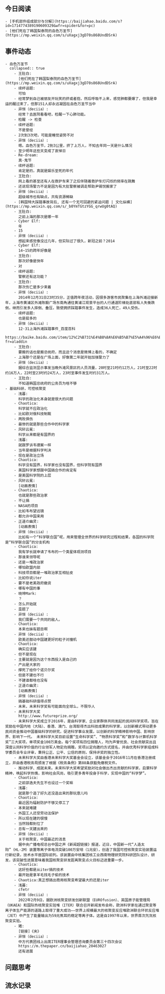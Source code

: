 ## 今日阅读
	- [手机部件组成部分与分解](https://baijiahao.baidu.com/s?id=1714774389190609329&wfr=spider&for=pc)
	- [他们死在了韩国梨泰院的血色万圣节](https://mp.weixin.qq.com/s/uXagxj3gD70s868UndDSrA)
## 事件动态
	- 血色万圣节
	  collapsed:: true
		- 王肚白:
		  [他们死在了韩国梨泰院的血色万圣节](https://mp.weixin.qq.com/s/uXagxj3gD70s868UndDSrA)
		- 续杯话题:
		  可怕
		- 经常梦到自己被朋友开玩笑的挤或者抱，然后呼吸不上来，感觉肺都要爆了，但我是幸运的醒过来了，但那151人却永远凝固在血色万圣节当中
		- 异恒（deciia）:
		  经常？去医院看看吧，检醒一下心肺功能。
		- 检醒 -> 检查
		- 续杯话题:
		  不是曾经
		- 2次到3次吧，可能是睡觉姿势不对
		- 异恒（deciia）:
		  嗯。血色万圣节，2到3公里，挤了上万人，不知去年同一天是什么情况
		- 至少明年这些天变成了哀悼日
		- Re-dream:
		  真·鬼节
		- 续杯话题:
		  肯定是的，真就是娱乐至死的年代
		- 王肚白:
		  网上看的甚至还有人在救护车来了之后伴随着救护车灯闪烁的频率在跳舞
		- 还说现场警力不足是因为有大批警察被调走帮助尹锡悦搬家了
		- 异恒（deciia）:
		  超级城市也有缺点，共有资源稀缺
		- [韩国特大踩踏事故背后, 还有一个无可回避的紧迫问题 | 文化纵横](https://mp.weixin.qq.com/s/_b0YmTGtzYGG_qrwUg0tAQ)
		- 王肚白:
		  之前上海的那次是哪一年
		- Cyber Elf:
		  年
		- 15
		- 异恒（deciia）:
		  想起来感觉像没过几年，但实际过了很久，新冠之前？2014
		- Cyber Elf:
		  14~15的跨年好像是
		- 王肚白:
		  那次好像是快年
		- 对
		- 续杯话题:
		  警察还有这功能？
		- 王肚白:
		  那次伤亡是多少来着
		- 异恒（deciia）:
		  2014年12月31日23时35分，正值跨年夜活动，因很多游客市民聚集在上海外滩迎接新年，上海市黄浦区外滩陈毅广场东南角通往黄浦江观景平台的人行通道阶梯处底部有人失衡跌倒，继而引发多人摔倒、叠压，致使拥挤踩踏事件发生，造成36人死亡，49人受伤。
		- 续杯话题:
		  也是挺多的
		- 异恒（deciia）:
		  12·31上海外滩踩踏事件_百度百科
		  https://baike.baidu.com/item/12%C2%B731%E4%B8%8A%E6%B5%B7%E5%A4%96%E6%BB%A9%E8%B8%A9%E8%B8%8F%E4%BA%8B%E4%BB%B6/16513877?fr=aladdin
		- 王肚白:
		  要搬的话也是搬总统府，而且这个消息是微博上看的，不确定
		- 上海那个还是在广场上面，好像第二年就开始加强警力了
		- 异恒（deciia）:
		  据综合监测显示事发当晚外滩风景区的人员流量，20时至21时约12万人，21时至22时约16万人，22时至23时约24万人，23时至事件发生时约31万人。
		- 王肚白:
		  不知道韩国总统府的公务员为啥不够
	- 基础科研，可控核聚变
		- 浅暮:
		  科学的政治化本身就是很大的问题
		- Chaotica:
		  科学就不应政治化
		- 比如欧对俄科技制裁
		- 两败俱伤
		- 最惨的就是那些合作中的科学家
		- 风轩云冕:
		  科学从来都是有国界的
		- 浅暮:
		  就跟罗诉韦德案一样
		- 当年是根据科学判决
		- 现在是政治立场
		- Chaotica:
		  科学没有国界，科学家也没有国界，但科学院有国界
		- 美国科学家想跟中国搞合作的肯定有
		- 是美国科学院的上层
		- 风轩云冕:
		  [动画表情]
		- Chaotica:
		  也就是那些政治家
		- 不让搞
		- NASA的项目
		- 比如韦布望远镜
		- 都允许中国来用
		- 正道の幽灵:
		  [动画表情]
		- 异恒（deciia）:
		  比如有一个“科学联合国”呢，用来管理全世界的科学研究过程和结果，各国的科学院是“科学联合国”的分支机构
		- Chaotica:
		  我有学长就申请了韦布的一个类星体观测项目
		- 那谁来领导呢
		- 还是一堆政治家
		- 哪怕欧盟内部
		- 科技项目都是一堆政治家互相扯皮
		- 比如你说iter
		- 要不是老美政府撤资
		- 哪有中国的事
		- 晓坤Mark:
		  ？
		- 怎么开始就
		- 歪题了
		- 异恒（deciia）:
		  我们需要一个共同的敌人。
		- Chaotica:
		  本来也妹有题目啊
		- 异恒（deciia）:
		  欧美还鼓动中国建更好的粒子对撞机
		- Chaotica:
		  确实应该建
		- 但不是现在
		- 主要就是因为这个东西投入是自己的
		- 产出是大家的
		- 撑死了给你个诺贝尔奖
		- 但是不建也不行
		- 不建谁都啥也没有
		- 正道の幽灵:
		  [动画表情]
		- 异恒（deciia）:
		  搞基础科研值得点赞
		- 未来，未来科学奖有可能面向全球么，不限华人
		- 未来科学大奖
		  http://www.futureprize.org/
		- 未来科学大奖成立于2016年，是由科学家、企业家群体共同发起的民间科学奖项。旨在奖励在中国内地（大陆）、香港、澳门、台湾取得杰出科技成果的科学家，以创新模式带动更多民间资金推动中国基础科学的研究，促进科学事业发展，以创新的科学精神影响中国、影响世界、影响下一代。 未来科学大奖目前设置“生命科学奖”、“物质科学奖”和“数学与计算机科学奖”三大奖项，单项奖金100万美金。每个奖项有四位捐赠人，均为声誉优良、社会贡献突出且深度认同科学价值的行业领军人物定向捐赠。奖项以定向邀约方式提名，并由优秀科学家组成科学委员会专业评审，秉持公正、公平、公信的原则，保持评奖的独立性。
		- 未来科学大奖由香港未来科学大奖基金会设立，该基金会于2016年11月在香港注册成立，并由香港税务局颁发了根据《税务条例》第88条获豁免缴税文件。
		- 推动科学、成就未来。未来科学大奖希望奖励对社会做出杰出贡献的科学家，启蒙科学精神，唤起科学热情，影响社会风尚，吸引更多青年投身于科学，实现中国的“科学梦”。
		- Chaotica:
		  之前邵逸夫先生不也设过一个奖嘛
		- 浅暮:
		  就是那个造了好久还没造出来的那玩意儿吗
		- Chaotica:
		  最近因为辐射防护不够又停工了
		- 本来就难建
		- 外国工人还受劳动法保护
		- 所以现在建的很慢
		- 当然钱都到位了
		- 总有一天建出来的
		- 异恒（deciia）:
		  关于核聚变，中国最近的消息
		  据中央广播电视总台中国之声《新闻超链接》报道，近日，中国新一代“人造太阳”（HL-2M）装置等离子体电流突破100万安培（1兆安），创造了我国可控核聚变实验装置运行新纪录，技术水平居国际前列。该装置由中核集团核工业西南物理研究院科研团队设计、研发，该突破性进展意味着我国核聚变研发距离聚变点火目标迈进重要一步。
		- Chaotica:
		  这好些都是从iter搞的技术
		- 最开始是拿羊毛找毛子偷的技术
		- Chaotica:真正想搞出商用核聚变希望最大的还是iter
		- 浅暮:
		  cfetr
		- 异恒（deciia）:
		  2022年2月9日，据欧洲核聚变研发创新联盟（EUROfusion）、英国原子能管理局（UKAEA）和国际热核聚变实验堆（ITER）联合召开新闻发布会称，欧洲科学家在通过聚变等离子体生产能源的道路上取得了重大成功——世界上规模最大的核聚变反应堆欧洲联合环状反应堆（JET）中产生了能量输出为59兆焦耳的稳定等离子体。这是自1997年以来，世界首次氘氚核聚变实验。
		- 猪:
		  [链接]《夹》 ​​​
		- 异恒（deciia）:
		  中方代表团线上出席ITER理事会管理咨询委员会第三十四次会议
		  https://m.thepaper.cn/baijiahao_20463027
		  还有进展
## 问题思考
## 流水记录
